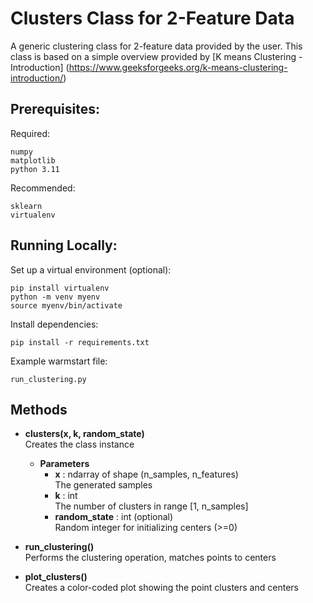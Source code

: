 # Clusters Class for 2-Feature Data

A generic clustering class for 2-feature data provided by the user. This class is based on a simple overview provided by [K means Clustering - Introduction] (https://www.geeksforgeeks.org/k-means-clustering-introduction/)

## Prerequisites:

Required:

    numpy
    matplotlib
    python 3.11

Recommended:

    sklearn
    virtualenv

## Running Locally:

Set up a virtual environment (optional):  

    pip install virtualenv
    python -m venv myenv
    source myenv/bin/activate

Install dependencies:

    pip install -r requirements.txt

Example warmstart file:

    run_clustering.py

## Methods
- **clusters(x, k, random_state)**  
    Creates the class instance

    - **Parameters**  
        - **x** : ndarray of shape (n_samples, n_features)  
            The generated samples  
        - **k** : int  
            The number of clusters in range [1, n_samples]
        - **random_state** : int (optional)  
            Random integer for initializing centers (>=0)

- **run_clustering()**  
    Performs the clustering operation, matches points to centers  
- **plot_clusters()**  
    Creates a color-coded plot showing the point clusters and centers
